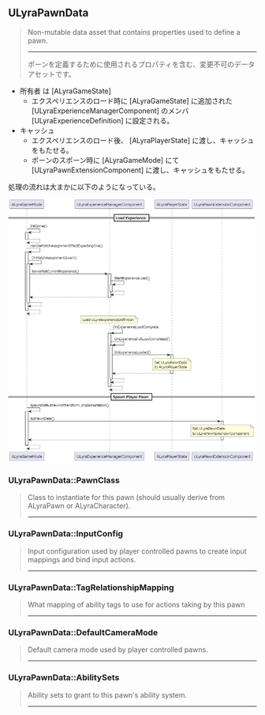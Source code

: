 ## ULyraPawnData

> Non-mutable data asset that contains properties used to define a pawn.  
> 
> ----
> ポーンを定義するために使用されるプロパティを含む、変更不可のデータアセットです。  

* 所有者 は [ALyraGameState]
	* エクスペリエンスのロード時に [ALyraGameState] に追加された [ULyraExperienceManagerComponent] のメンバ [ULyraExperienceDefinition] に設定される。
* キャッシュ
	* エクスペリエンスのロード後、 [ALyraPlayerState] に渡し、キャッシュをもたせる。
	* ポーンのスポーン時に [ALyraGameMode] にて [ULyraPawnExtensionComponent] に渡し、キャッシュをもたせる。

処理の流れは大まかに以下のようになっている。

![](../../../GameplayAbility/images/ULyraPawnData_Lifetime.png)


### ULyraPawnData::PawnClass

> Class to instantiate for this pawn (should usually derive from ALyraPawn or ALyraCharacter).
> 
> ----


### ULyraPawnData::InputConfig

> Input configuration used by player controlled pawns to create input mappings and bind input actions.
> 
> ----


### ULyraPawnData::TagRelationshipMapping

> What mapping of ability tags to use for actions taking by this pawn
> 
> ----


### ULyraPawnData::DefaultCameraMode

> Default camera mode used by player controlled pawns.
> 
> ----


### ULyraPawnData::AbilitySets

> Ability sets to grant to this pawn's ability system.
> 
> ----

